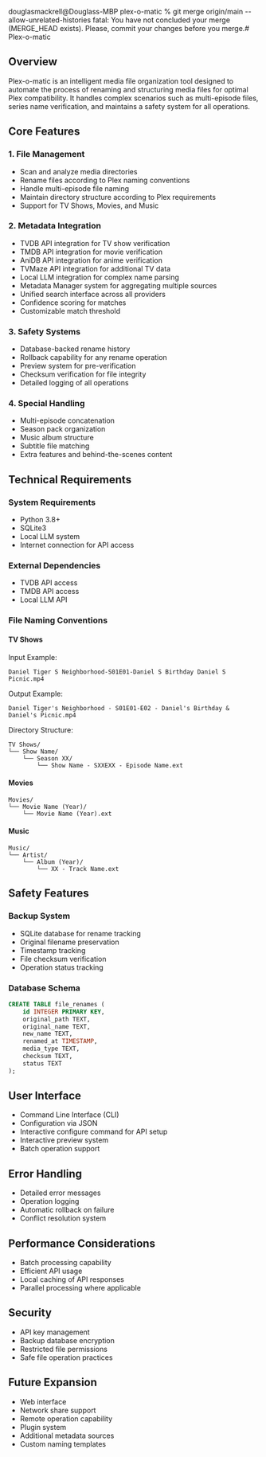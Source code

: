 douglasmackrell@Douglass-MBP plex-o-matic % git merge origin/main --allow-unrelated-histories
fatal: You have not concluded your merge (MERGE_HEAD exists).
Please, commit your changes before you merge.# Plex-o-matic

## Overview
Plex-o-matic is an intelligent media file organization tool designed to automate the process of renaming and structuring media files for optimal Plex compatibility. It handles complex scenarios such as multi-episode files, series name verification, and maintains a safety system for all operations.

## Core Features

### 1. File Management
- Scan and analyze media directories
- Rename files according to Plex naming conventions
- Handle multi-episode file naming
- Maintain directory structure according to Plex requirements
- Support for TV Shows, Movies, and Music

### 2. Metadata Integration
- TVDB API integration for TV show verification
- TMDB API integration for movie verification
- AniDB API integration for anime verification
- TVMaze API integration for additional TV data
- Local LLM integration for complex name parsing
- Metadata Manager system for aggregating multiple sources
- Unified search interface across all providers
- Confidence scoring for matches
- Customizable match threshold

### 3. Safety Systems
- Database-backed rename history
- Rollback capability for any rename operation
- Preview system for pre-verification
- Checksum verification for file integrity
- Detailed logging of all operations

### 4. Special Handling
- Multi-episode concatenation
- Season pack organization
- Music album structure
- Subtitle file matching
- Extra features and behind-the-scenes content

## Technical Requirements

### System Requirements
- Python 3.8+
- SQLite3
- Local LLM system
- Internet connection for API access

### External Dependencies
- TVDB API access
- TMDB API access
- Local LLM API

### File Naming Conventions

#### TV Shows
Input Example:
```
Daniel Tiger S Neighborhood-S01E01-Daniel S Birthday Daniel S Picnic.mp4
```
Output Example:
```
Daniel Tiger's Neighborhood - S01E01-E02 - Daniel's Birthday & Daniel's Picnic.mp4
```

Directory Structure:
```
TV Shows/
└── Show Name/
    └── Season XX/
        └── Show Name - SXXEXX - Episode Name.ext
```

#### Movies
```
Movies/
└── Movie Name (Year)/
    └── Movie Name (Year).ext
```

#### Music
```
Music/
└── Artist/
    └── Album (Year)/
        └── XX - Track Name.ext
```

## Safety Features

### Backup System
- SQLite database for rename tracking
- Original filename preservation
- Timestamp tracking
- File checksum verification
- Operation status tracking

### Database Schema
```sql
CREATE TABLE file_renames (
    id INTEGER PRIMARY KEY,
    original_path TEXT,
    original_name TEXT,
    new_name TEXT,
    renamed_at TIMESTAMP,
    media_type TEXT,
    checksum TEXT,
    status TEXT
);
```

## User Interface
- Command Line Interface (CLI)
- Configuration via JSON
- Interactive configure command for API setup
- Interactive preview system
- Batch operation support

## Error Handling
- Detailed error messages
- Operation logging
- Automatic rollback on failure
- Conflict resolution system

## Performance Considerations
- Batch processing capability
- Efficient API usage
- Local caching of API responses
- Parallel processing where applicable

## Security
- API key management
- Backup database encryption
- Restricted file permissions
- Safe file operation practices

## Future Expansion
- Web interface
- Network share support
- Remote operation capability
- Plugin system
- Additional metadata sources
- Custom naming templates 